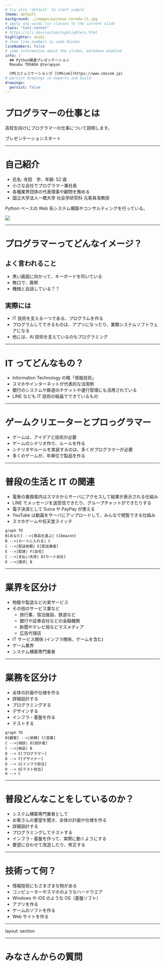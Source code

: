 ```yaml
---
# try also 'default' to start simple
theme: default
background: ./images/pyconus-terada-lt.jpg
# apply any windi css classes to the current slide
class: "text-center"
# https://sli.dev/custom/highlighters.html
highlighter: shiki
# show line numbers in code blocks
lineNumbers: false
# some information about the slides, markdown enabled
info: |
  ## Python関連プレゼンテーション
  Manabu TERADA @terapyon

  CMSコミュニケーションズ [CMScom](https://www.cmscom.jp)
# persist drawings in exports and build
drawings:
  persist: false
---
```


# プログラマーの仕事とは

高校生向けにプログラマーの仕事について説明します。

<div class="pt-12">
  <span @click="$slidev.nav.next" class="px-2 py-1 rounded cursor-pointer" hover="bg-white bg-opacity-10">
    プレゼンテーションスタート <carbon:arrow-right class="inline"/>
  </span>
</div>

<div class="abs-br m-6 flex gap-2">
  <a href="https://twitter.com/terapyon" target="_blank" alt="GitHub"
    class="text-xl icon-btn opacity-50 !border-none !hover:text-white">
    <carbon-logo-twitter />
  </a>
  <a href="https://github.com/terapyon/slides" target="_blank" alt="GitHub"
    class="text-xl icon-btn opacity-50 !border-none !hover:text-white">
    <carbon-logo-github />
  </a>
</div>

---

# 自己紹介

- 氏名: 寺田　学、年齢: 52 歳
- 小さな会社でプログラマー兼社長
- 各種業界団体の代表理事や顧問を務める
- 国立大学法人一橋大学 社会学研究科 元客員准教授

Python ベースの Web 系システム構築やコンサルティングを行っている。

<img src="images/me-main.jpg">

---

# プログラマーってどんなイメージ？

<div grid="~ cols-2 gap-4">
<div>

## よく言われること

- 黒い画面に向かって、キーボードを叩いている
- 無口で、寡黙
- 機械と会話している？？

</div>
<div v-click>

## 実際には

- IT 技術を支える一つである、プログラムを作る
- プログラムしてできるものは、アプリになったり、業務システムソフトウェアになる
- 他には、AI 技術を支えているのもプログラミング

</div>
</div>

---

# IT ってどんなもの？

- Information Technology の略「情報技術」
- スマホやインターネットが代表的な活用例
- 銀行のシステムや鉄道のチケットや運行管理にも活用されている
- LINE なども IT 技術の結晶でできているもの

---

# ゲームクリエーターとプロっグラマー

- ゲームは、アイデアと技術が必要
- ゲームのシナリオ作り、ルールを作る
- シナリオやルールを実装するのは、多くがプログラマーが必要
- 多くのゲームが、年単位で製品を作る

---

# 普段の生活と IT の関連

<div grid="~ cols-2 gap-4">
<div>

- 電車の乗換案内はスマホからサーバにアクセスして結果が表示される仕組み
- LINE でメッセージを送受信できたり、グループチャットができたりする
- 電子決済として Suica や PayPay が使える
- YouTube は動画をサーバにアップロードして、みんなで閲覧できる仕組み
- スマホゲームや任天堂スイッチ

<mdi-train class="text-7xl text-green-400 mx-2"/>
<logos-twitter class="text-7xl text-red-400 mx-2"/>
<mdi-nintendo-switch class="text-7xl mx-2" />
<mdi-credit-card-edit-outline class="text-8xl text-black-400 mx-2"/>
<logos-apple-pay class="text-8xl text-red-400 mx-2"/>
<logos-youtube class="text-8xl text-red-400 mx-2"/>

</div>

<div v-click>

```mermaid {theme: 'neutral', scale: 1.0}
graph TD
B[あなた] -->|商品を選ぶ| C{Amazon}
B -->|カートに入れる| C
C -->|配送依頼| E[配送業者]
E -->|配達| F[自宅]
C -->|支払い決済| D[カード会社]
D -->|請求| B

```

</div>
</div>

---

# 業界を区分け

- 物販や製造などの実サービス
- その他のサービス業など
  - 旅行業、宿泊施設、鉄道など
  - 銀行や証券会社などの金融機関
  - 新聞やテレビ局などマスメディア
  - 広告代理店
- IT サービス関係 (インフラ関係、ゲームを含む)
- ゲーム業界
- システム構築専門業者

---

# 業務を区分け

<div grid="~ cols-2 gap-4">
<div>

- 全体の計画や仕様を作る
- 詳細設計する
- プログラミングする
- デザインする
- インフラ・基盤を作る
- テストする

</div>

<div v-click>

```mermaid {theme: 'neutral', scale: 1.0}
graph TD
B{顧客} -->|依頼| C[営業]
C -->|相談| D[設計者]
C -->|納品| B
D --> E[プログラマー]
D --> F[デザイナー]
D --> G[インフラ担当]
D --> H[テスト担当]
H --> C
```

</div>
</div>

---

# 普段どんなことをしているのか？

- システム構築専門業者として
- お客さんの要望を聞き、全体の計画や仕様を作る
- 詳細設計する
- プログラミングしてテストする
- インフラ・基盤を作って、実際に動くようにする
- 要望に合わせて改造したり、修正する

---

# 技術って何？

- 情報技術にもさまざまな物がある
- コンピューターやスマホのようなハードウエア
- Windows や iOS のような OS（基盤ソフト）
- アプリを作る
- ゲームのソフトを作る
- Web サイトを作る

---

layout: section

---

# みなさんからの質問
